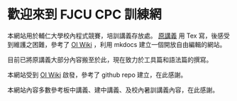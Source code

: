 # 歡迎來到 FJCU CPC 訓練網

本網站用於輔仁大學校內程式競賽，培訓講義存放處。 [原講義](https://github.com/FjuOnlineJudge/training_handout) 用 Tex 寫，後感受到維護之困難，參考了 [OI Wiki](https://oi-wiki.org/) ，利用 mkdocs 建立一個開放自由編輯的網站。

目前已將原講義大部分內容搬至於此，現在致力於工具篇和語法篇的撰寫。

本網站受到 [OI Wiki](https://oi-wiki.org/) 啟發，參考了 github repo 建立，在此感謝。

本網站內容多數參考板中講義、建中講義、及校內暑訓講義內容，在此感謝。